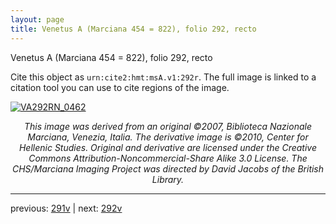```yaml
---
layout: page
title: Venetus A (Marciana 454 = 822), folio 292, recto
---
```


Venetus A (Marciana 454 = 822), folio 292, recto

Cite this object as `urn:cite2:hmt:msA.v1:292r`.  The full image is linked to a citation tool you can use to cite regions of the image.

[![VA292RN_0462](http://www.homermultitext.org/iipsrv?IIIF=/project/homer/pyramidal/deepzoom/hmt/vaimg/2017a/VA292RN_0462.tif/full/800,/0/default.jpg)](http://www.homermultitext.org/ict2/?urn=urn:cite2:hmt:vaimg.2017a:VA292RN_0462) 

<p style="text-align: center; font-style: italic;">This image was derived from an original ©2007, Biblioteca Nazionale Marciana, Venezia, Italia. The derivative image is ©2010, Center for Hellenic Studies. Original and derivative are licensed under the Creative Commons Attribution-Noncommercial-Share Alike 3.0 License. The CHS/Marciana Imaging Project was directed by David Jacobs of the British Library.</p>

---

previous: [291v](../291v/) | next: [292v](../292v/)